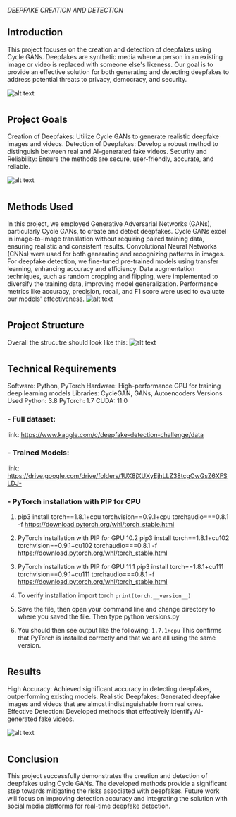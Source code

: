 _DEEPFAKE CREATION AND DETECTION_
## Introduction
This project focuses on the creation and detection of deepfakes using Cycle GANs. Deepfakes are synthetic media where a person in an existing image or video is replaced with someone else's likeness. Our goal is to provide an effective solution for both generating and detecting deepfakes to address potential threats to privacy, democracy, and security.

![alt text](
https://github.com/Charan1kh/Deepfake-Creation-Detection/blob/main/github_assets/imgs/Aboutpg.png?raw=true)
#
## Project Goals
Creation of Deepfakes: Utilize Cycle GANs to generate realistic deepfake images and videos.
Detection of Deepfakes: Develop a robust method to distinguish between real and AI-generated fake videos.
Security and Reliability: Ensure the methods are secure, user-friendly, accurate, and reliable.

![alt text](
https://github.com/Charan1kh/Deepfake-Creation-Detection/blob/main/github_assets/imgs/ProposedModel.png?raw=true)
#
## Methods Used
In this project, we employed Generative Adversarial Networks (GANs), particularly Cycle GANs, to create and detect deepfakes. Cycle GANs excel in image-to-image translation without requiring paired training data, ensuring realistic and consistent results. Convolutional Neural Networks (CNNs) were used for both generating and recognizing patterns in images. For deepfake detection, we fine-tuned pre-trained models using transfer learning, enhancing accuracy and efficiency. Data augmentation techniques, such as random cropping and flipping, were implemented to diversify the training data, improving model generalization. Performance metrics like accuracy, precision, recall, and F1 score were used to evaluate our models' effectiveness.
![alt text](https://github.com/Charan1kh/Deepfake-Creation-Detection/blob/main/github_assets/imgs/SystemArchitecture.png?raw=true)
#
## Project Structure
Overall the strucutre should look like this:
![alt text](
https://github.com/Charan1kh/Deepfake-Creation-Detection/blob/main/github_assets/imgs/ProjectStructure.png?raw=true)
#
## Technical Requirements
Software: Python, PyTorch
Hardware: High-performance GPU for training deep learning models
Libraries: CycleGAN, GANs, Autoencoders
Versions Used
Python: 3.8
PyTorch: 1.7
CUDA: 11.0


### - Full dataset: 
link: https://www.kaggle.com/c/deepfake-detection-challenge/data

### - Trained Models:
link: https://drive.google.com/drive/folders/1UX8jXUXyEjhLLZ38tcgOwGsZ6XFSLDJ-

### - PyTorch installation with PIP for CPU
1. pip3 install torch==1.8.1+cpu torchvision==0.9.1+cpu
torchaudio===0.8.1 -f
https://download.pytorch.org/whl/torch_stable.html
2. PyTorch installation with PIP for GPU 10.2
pip3 install torch==1.8.1+cu102 torchvision==0.9.1+cu102
torchaudio===0.8.1 -f https://download.pytorch.org/whl/torch_stable.html

3. PyTorch installation with PIP for GPU 11.1
pip3 install torch==1.8.1+cu111 torchvision==0.9.1+cu111
torchaudio===0.8.1 -f https://download.pytorch.org/whl/torch_stable.html

4. To verify installation
import torch
```print(torch.__version__)```

5. Save the file, then open your command line and change directory to where you saved the file. Then type python versions.py

6. You should then see output like the following: ```1.7.1+cpu```
This confirms that PyTorch is installed correctly and that we are all using the same version.
#
## Results
High Accuracy: Achieved significant accuracy in detecting deepfakes, outperforming existing models.
Realistic Deepfakes: Generated deepfake images and videos that are almost indistinguishable from real ones.
Effective Detection: Developed methods that effectively identify AI-generated fake videos.


![alt text](
https://github.com/Charan1kh/Deepfake-Creation-Detection/blob/main/github_assets/imgs/detectionpg.png?raw=true)
#
## Conclusion
This project successfully demonstrates the creation and detection of deepfakes using Cycle GANs. The developed methods provide a significant step towards mitigating the risks associated with deepfakes. Future work will focus on improving detection accuracy and integrating the solution with social media platforms for real-time deepfake detection.
